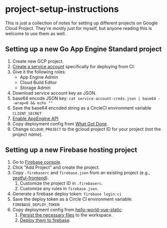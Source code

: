# project-setup-instructions

This is just a collection of notes for setting up different projects on Google Cloud Project. They're mostly just for myself, but anyone reading this is welcome to use them as well.

## Setting up a new Go App Engine Standard project

1. Create new GCP project.
1. [Create a service account](https://console.cloud.google.com/iam-admin/serviceaccounts/create) specifically for deploying from CI:
  1. Give it the following roles:
      * App Engine Admin
      * Cloud Build Editor
      * Storage Admin
  1. Download service account key as JSON.
1. base64 encode JSON key: `cat service-account-creds.json | base64 --wrap=0 && echo ""`
1. Save the base64 encoded string as a CircleCI environment variable `CLIENT_SECRET`
1. [Enable AppEngine API](https://console.developers.google.com/apis/api/appengine.googleapis.com/overview)
1. Copy deployment config from [What Got Done](https://github.com/mtlynch/whatgotdone/blob/2fee6628d1057c47b27ce521fc7256ef29854358/.circleci/config.yml#L84-L114).
  1. Change `GCLOUD_PROJECT` to the gcloud project ID for your project (not the project *name*).

## Setting up a new Firebase hosting project

1. Go to [Firebase console](https://console.firebase.google.com/).
1. Click "Add Project" and create the project.
1. Copy `.firebaserc` and `firebase.json` from an existing project (e.g., [zestful-frontend](https://github.com/mtlynch/zestful-frontend)).
    1. Customize the project ID in `.firebaserc`.
    1. Customize any rules in `firebase.json`.
1. Generate a firebase deploy token: `firebase login:ci`
1. Save the deploy token as a Circle CI environment variable: `FIREBASE_DEPLOY_TOKEN`
1. Copy deployment config from [hello-world-vue-static](https://github.com/mtlynch/hello-world-vue-static):
    1. [Persist the necessary files](https://github.com/mtlynch/hello-world-vue-static/blob/5d13fcf35a53328c9078a867dbce9a96cc927598/.circleci/config.yml#L14-L19) to the workspace.
    1. [Deploy them to firebase](https://github.com/mtlynch/hello-world-vue-static/blob/5d13fcf35a53328c9078a867dbce9a96cc927598/.circleci/config.yml#L20-L32).